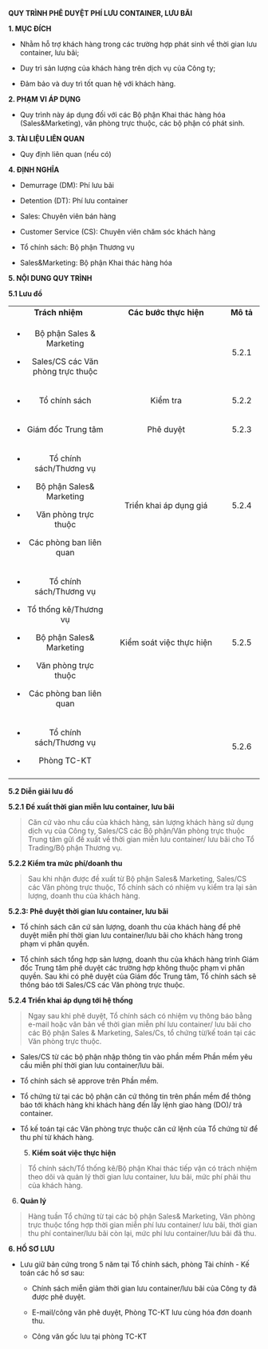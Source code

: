 **QUY TRÌNH PHÊ DUYỆT PHÍ LƯU CONTAINER, LƯU BÃI**

**1. MỤC ĐÍCH**

- Nhằm hỗ trợ khách hàng trong các trường hợp phát sinh về thời gian lưu
  container, lưu bãi;

- Duy trì sản lượng của khách hàng trên dịch vụ của Công ty;

- Đảm bảo và duy trì tốt quan hệ với khách hàng.

**2. PHẠM VI ÁP DỤNG**

- Quy trình này áp dụng đối với các Bộ phận Khai thác hàng hóa
  (Sales&Marketing), văn phòng trực thuộc, các bộ phận có phát sinh.

**3. TÀI LIỆU LIÊN QUAN**

- Quy định liên quan (nếu có)

**4. ĐỊNH NGHĨA**

- Demurrage (DM): Phí lưu bãi

- Detention (DT): Phí lưu container

- Sales: Chuyên viên bán hàng

- Customer Service (CS): Chuyên viên chăm sóc khách hàng

- Tổ chính sách: Bộ phận Thương vụ

- Sales&Marketing: Bộ phận Khai thác hàng hóa

**5. NỘI DUNG QUY TRÌNH**

**5.1 Lưu đồ**

<table>
<colgroup>
<col style="width: 39%" />
<col style="width: 45%" />
<col style="width: 14%" />
</colgroup>
<tbody>
<tr>
<td style="text-align: center;"><strong>Trách nhiệm</strong></td>
<td style="text-align: center;"><strong>Các bước thực hiện</strong></td>
<td style="text-align: center;"><strong>Mô tả</strong></td>
</tr>
<tr>
<td style="text-align: center;"><ul>
<li><p>Bộ phận Sales &amp; Marketing</p></li>
<li><p>Sales/CS các Văn phòng trực thuộc</p></li>
</ul></td>
<td style="text-align: center;"></td>
<td style="text-align: center;">5.2.1</td>
</tr>
<tr>
<td style="text-align: center;"><ul>
<li><p>Tổ chính sách</p></li>
</ul></td>
<td style="text-align: center;">Kiểm tra</td>
<td style="text-align: center;">5.2.2</td>
</tr>
<tr>
<td style="text-align: center;"><ul>
<li><p>Giám đốc Trung tâm</p></li>
</ul></td>
<td style="text-align: center;">Phê duyệt</td>
<td style="text-align: center;">5.2.3</td>
</tr>
<tr>
<td style="text-align: center;"><ul>
<li><p>Tổ chính sách/Thương vụ</p></li>
<li><p>Bộ phận Sales&amp; Marketing</p></li>
<li><p>Văn phòng trực thuộc</p></li>
<li><p>Các phòng ban liên quan</p></li>
</ul></td>
<td style="text-align: center;">Triển khai áp dụng giá</td>
<td style="text-align: center;">5.2.4</td>
</tr>
<tr>
<td style="text-align: center;"><ul>
<li><p>Tổ chính sách/Thương vụ</p></li>
<li><p>Tổ thống kê/Thương vụ</p></li>
<li><p>Bộ phận Sales&amp; Marketing</p></li>
<li><p>Văn phòng trực thuộc</p></li>
<li><p>Các phòng ban liên quan</p></li>
</ul></td>
<td style="text-align: center;">Kiểm soát việc thực hiện</td>
<td style="text-align: center;">5.2.5</td>
</tr>
<tr>
<td style="text-align: center;"><ul>
<li><p>Tổ chính sách/Thương vụ</p></li>
<li><p>Phòng TC-KT</p></li>
</ul></td>
<td style="text-align: right;"></td>
<td style="text-align: center;">5.2.6</td>
</tr>
<tr>
<td style="text-align: center;"></td>
<td style="text-align: right;"></td>
<td style="text-align: center;"></td>
</tr>
</tbody>
</table>

**5.2 Diễn giải lưu đồ**

**5.2.1 Đề xuất thời gian miễn lưu container, lưu bãi**

> Căn cứ vào nhu cầu của khách hàng, sản lượng khách hàng sử dụng dịch
> vụ của Công ty, Sales/CS các Bộ phận/Văn phòng trực thuộc Trung tâm
> gửi đề xuất về thời gian miễn lưu container/ lưu bãi cho Tổ Trading/Bộ
> phận Thương vụ.

**5.2.2 Kiểm tra mức phí/doanh thu**

> Sau khi nhận được đề xuất từ Bộ phận Sales& Marketing, Sales/CS các
> Văn phòng trực thuộc, Tổ chính sách có nhiệm vụ kiểm tra lại sản
> lượng, doanh thu của khách hàng.

**5.2.3: Phê duyệt thời gian lưu container, lưu bãi**

- Tổ chính sách căn cứ sản lượng, doanh thu của khách hàng để phê duyệt
  miễn phí thời gian lưu container/lưu bãi cho khách hàng trong phạm vi
  phân quyền.

- Tổ chính sách tổng hợp sản lượng, doanh thu của khách hàng trình Giám
  đốc Trung tâm phê duyệt các trường hợp không thuộc phạm vi phân quyền.
  Sau khi có phê duyệt của Giám đốc Trung tâm, Tổ chính sách sẽ thông
  báo tới Sales/CS các Văn phòng trực thuộc.

**5.2.4 Triển khai áp dụng tới hệ thống**

> Ngay sau khi phê duyệt, Tổ chính sách có nhiệm vụ thông báo bằng
> e-mail hoặc văn bản về thời gian miễn phí lưu container/ lưu bãi cho
> các Bộ phận Sales & Marketing, Sales/Cs, tổ chứng từ/kế toán tại các
> Văn phòng trực thuộc.

- Sales/CS từ các bộ phận nhập thông tin vào phần mềm Phần mềm yêu cầu
  miễn phí thời gian lưu container/lưu bãi.

- Tổ chính sách sẽ approve trên Phần mềm.

- Tổ chứng từ tại các bộ phận căn cứ thông tin trên phần mềm để thông
  báo tới khách hàng khi khách hàng đến lấy lệnh giao hàng (DO)/ trả
  container.

- Tổ kế toán tại các Văn phòng trực thuộc căn cứ lệnh của Tổ chứng từ để
  thu phí từ khách hàng.

  5.  **Kiểm soát việc thực hiện**

> Tổ chính sách/Tổ thống kê/Bộ phận Khai thác tiếp vận có trách nhiệm
> theo dõi và quản lý thời gian lưu container, lưu bãi, mức phí phải thu
> của khách hàng.

6.  **Quản lý**

> Hàng tuần Tổ chứng từ tại các bộ phận Sales& Marketing, Văn phòng trực
> thuộc tổng hợp thời gian miễn phí lưu container/ lưu bãi, thời gian
> thu phí container/lưu bãi còn lại, mức phí lưu container/lưu bãi đã
> thu.

**6. HỒ SƠ LƯU**

- Lưu giữ bản cứng trong 5 năm tại Tổ chính sách, phòng Tài chính - Kế
  toán các hồ sơ sau:

  - Chính sách miễn giảm thời gian lưu container/lưu bãi của Công ty đã
    được phê duyệt.

  - E-mail/công văn phê duyệt, Phòng TC-KT lưu cùng hóa đơn doanh thu.

  - Công văn gốc lưu tại phòng TC-KT
